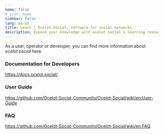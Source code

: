 ```yaml
---
home: false
# icon: home
sidebar: false
lang: en-US
title: Learn | Ocelot.Social, software for social networks
description: Expand your knowledge with ocelot.social's learning resources! Explore FAQs and find a user guide and instructions on how to install the software.
---
```


<!-- ## X -->

As a user, operator or developer, you can find more information about *ocelot.social* here.

### Documentation for Developers

<https://docs.ocelot.social/>

### User Guide

<https://github.com/Ocelot-Social-Community/Ocelot-Social/wiki/en:User-Guide>

### FAQ

<https://github.com/Ocelot-Social-Community/Ocelot-Social/wiki/en:FAQ>
